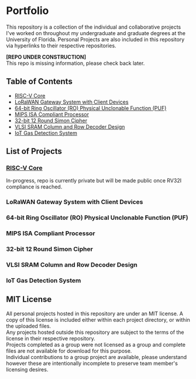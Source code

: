 # Portfolio
This repository is a collection of the individual and collaborative projects I've worked on throughout my undergraduate and graduate degrees at the University of Florida. Personal Projects are also included in this repository via hyperlinks to their respective repositories.

**[REPO UNDER CONSTRUCTION]**\
This repo is missing information, please check back later.
## Table of Contents
- [RISC-V Core](#risc-v-core)
- [LoRaWAN Gateway System with Client Devices](#lorawan-gateway-system-with-client-devices)
- [64-bit Ring Oscillator (RO) Physical Unclonable Function (PUF)](#64-bit-ring-oscillator-ro-physical-unclonable-function-puf)
- [MIPS ISA Compliant Processor](#mips-isa-compliant-processor)
- [32-bit 12 Round Simon Cipher](#32-bit-12-round-simon-cipher)
- [VLSI SRAM Column and Row Decoder Design](#vlsi-sram-column-and-row-decoder-design)
- [IoT Gas Detection System](#iot-gas-detection-system)

## List of Projects
### [RISC-V Core](https://github.com/gcad-ee/RISCV)
In-progress, repo is currently private but will be made public once RV32I compliance is reached.
### LoRaWAN Gateway System with Client Devices

### 64-bit Ring Oscillator (RO) Physical Unclonable Function (PUF)

### MIPS ISA Compliant Processor

### 32-bit 12 Round Simon Cipher

### VLSI SRAM Column and Row Decoder Design

### IoT Gas Detection System

## MIT License
All personal projects hosted in this repository are under an MIT license. A copy of this license is included either within each project directory, or within the uploaded files.\
Any projects hosted outside this repository are subject to the terms of the license in their respective repository.\
Projects completed as a group were not licensed as a group and complete files are not available for download for this purpose.\
Individual contributions to a group project are available, please understand however these are intentionally incomplete to preserve team member's licensing desires.
